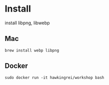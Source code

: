
# Install

install libpng, libwebp

## Mac

```shell
brew install webp libpng
```

## Docker 

```shell
sudo docker run -it hawkingrei/workshop bash
```

